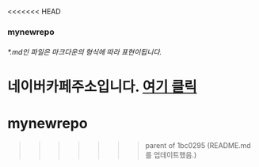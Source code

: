 <<<<<<< HEAD
### mynewrepo
###### *.md인 파일은 마크다운의 형식에 따라 표현이됩니다.

네이버카페주소입니다. [여기 클릭](https://cafe.naver.com/kopichangwon "폴리텍창원캠퍼스")
=======
# mynewrepo
>>>>>>> parent of 1bc0295 (README.md를 업데이트했음.)
